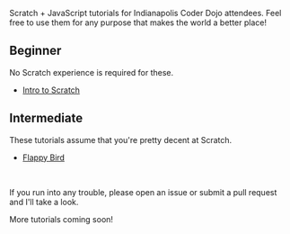 Scratch + JavaScript tutorials for Indianapolis Coder Dojo attendees. Feel free to use them for any purpose that makes the world a better place!

## Beginner

No Scratch experience is required for these.

* [Intro to Scratch](https://github.com/shipstar/tutorials/blob/master/intro_to_scratch/tutorial.md)

## Intermediate

These tutorials assume that you're pretty decent at Scratch.

* [Flappy Bird](https://github.com/shipstar/tutorials/blob/master/flappy_bird_scratch/tutorial.md)

<br/>

If you run into any trouble, please open an issue or submit a pull request and I'll take a look.

More tutorials coming soon!